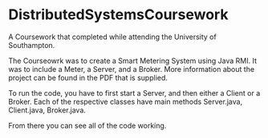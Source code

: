 # DistributedSystemsCoursework
A Coursework that completed while attending the University of Southampton.

The Courseowrk was to create a Smart Metering System using Java RMI. It was to include a Meter, a Server, and a Broker. More information about the project can be found in the PDF that is supplied.

To run the code, you have to first start a Server, and then either a Client or a Broker. Each of the respective classes have main methods Server.java, Client.java, Broker.java.

From there you can see all of the code working.
